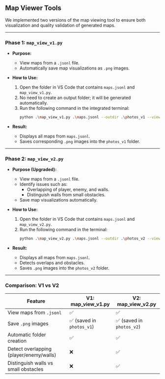 ## Map Viewer Tools  

We implemented two versions of the map viewing tool to ensure both visualization and quality validation of generated maps.  

---

### **Phase 1: `map_view_v1.py`**  

- **Purpose:**  
  - View maps from a `.jsonl` file.  
  - Automatically save map visualizations as `.png` images.  

- **How to Use:**  
  1. Open the folder in VS Code that contains `maps.jsonl` and `map_view_v1.py`.  
  2. No need to create an output folder; it will be generated automatically.  
  3. Run the following command in the integrated terminal:  
     ```bash
     python .\map_view_v1.py .\maps.jsonl --outdir .\photos_v1 --view
     ```  

- **Result:**  
  - Displays all maps from `maps.jsonl`.  
  - Saves corresponding `.png` images into the `photos_v1` folder.  

---

### **Phase 2: `map_view_v2.py`**  

- **Purpose (Upgraded):**  
  - View maps from a `.jsonl` file.  
  - Identify issues such as:  
    - Overlapping of player, enemy, and walls.  
    - Distinguish walls from small obstacles.  
  - Save map visualizations automatically.  

- **How to Use:**  
  1. Open the folder in VS Code that contains `maps.jsonl` and `map_view_v2.py`.  
  2. Run the following command in the terminal:  
     ```bash
     python .\map_view_v2.py .\maps.jsonl --outdir .\photos_v2 --view
     ```  

- **Result:**  
  - Displays all maps from `maps.jsonl`.  
  - Detects overlaps and obstacles.  
  - Saves `.png` images into the `photos_v2` folder.  

---

### **Comparison: V1 vs V2**  

| Feature                              | **V1: map_view_v1.py**        | **V2: map_view_v2.py**              |
|--------------------------------------|--------------------------------|--------------------------------------|
| View maps from `.jsonl`              | ✅                             | ✅                                   |
| Save `.png` images                   | ✅ (saved in `photos_v1`)      | ✅ (saved in `photos_v2`)            |
| Automatic folder creation            | ✅                             | ✅                                   |
| Detect overlapping (player/enemy/walls) | ❌                             | ✅                                   |
| Distinguish walls vs small obstacles | ❌                             | ✅                                   |
